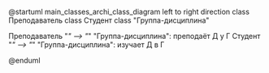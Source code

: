 @startuml main_classes_archi_class_diagram
left to right direction
class Преподаватель
class Студент
class "Группа-дисциплина"

Преподаватель "*" --> "*" "Группа-дисциплина": преподаёт Д у Г
Студент "*" --> "*" "Группа-дисциплина": изучает Д в Г

@enduml